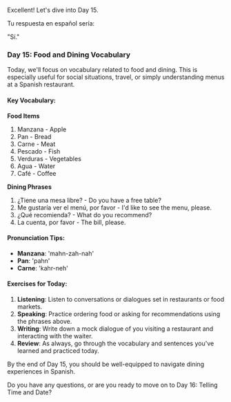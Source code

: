 Excellent! Let's dive into Day 15.

Tu respuesta en español sería:

"Sí."

### Day 15: Food and Dining Vocabulary

Today, we'll focus on vocabulary related to food and dining. This is especially useful for social situations, travel, or simply understanding menus at a Spanish restaurant.

#### Key Vocabulary:

**Food Items**
1. Manzana - Apple
2. Pan - Bread
3. Carne - Meat
4. Pescado - Fish
5. Verduras - Vegetables
6. Agua - Water
7. Café - Coffee

**Dining Phrases**
1. ¿Tiene una mesa libre? - Do you have a free table?
2. Me gustaría ver el menú, por favor - I'd like to see the menu, please.
3. ¿Qué recomienda? - What do you recommend?
4. La cuenta, por favor - The bill, please.

#### Pronunciation Tips:
- **Manzana**: 'mahn-zah-nah'
- **Pan**: 'pahn'
- **Carne**: 'kahr-neh'

#### Exercises for Today:
1. **Listening**: Listen to conversations or dialogues set in restaurants or food markets.
2. **Speaking**: Practice ordering food or asking for recommendations using the phrases above.
3. **Writing**: Write down a mock dialogue of you visiting a restaurant and interacting with the waiter.
4. **Review**: As always, go through the vocabulary and sentences you've learned and practiced today.

By the end of Day 15, you should be well-equipped to navigate dining experiences in Spanish.

Do you have any questions, or are you ready to move on to Day 16: Telling Time and Date?